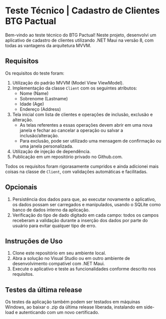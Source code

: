 # Teste Técnico | Cadastro de Clientes BTG Pactual
Bem-vindo ao teste técnico do BTG Pactual! Neste projeto, desenvolvi um aplicativo de cadastro de clientes utilizando .NET Maui na versão 8, com todas as vantagens da arquitetura MVVM.

## Requisitos
Os requisitos do teste foram:

1. Utilização do padrão MVVM (Model View ViewModel).
2. Implementação da classe `Client` com os seguintes atributos:
   - Nome (Name)
   - Sobrenome (Lastname)
   - Idade (Age)
   - Endereço (Address)
3. Tela inicial com lista de clientes e operações de inclusão, exclusão e alteração.
   - As telas referentes a essas operações devem abrir em uma nova janela e fechar ao cancelar a operação ou salvar a inclusão/alteração.
   - Para exclusão, pode ser utilizado uma mensagem de confirmação ou uma janela personalizada.
4. Utilização de injeção de dependência.
5. Publicação em um repositório privado no Github.com.

Todos os requisitos foram rigorasamente cumpridos e ainda adicionei mais coisas na classe de `Client`, com validações automáticas e facilitadas.

## Opcionais
1. Persistência dos dados para que, ao executar novamente o aplicativo, os dados possam ser carregados e manipulados, usando o SQLite como banco de dados interno da aplicação.
2. Verificação do tipo de dado digitado em cada campo: todos os campos receberam a validação durante a inserção dos dados por parte do usuário para evitar qualquer tipo de erro.

## Instruções de Uso
1. Clone este repositório em seu ambiente local.
2. Abra a solução no Visual Studio ou em outro ambiente de desenvolvimento compatível com .NET Maui.
3. Execute o aplicativo e teste as funcionalidades conforme descrito nos requisitos.

## Testes da última release
Os testes da aplicação também podem ser testados em máquinas Windows, ao baixar o .zip da última release liberada, instalando em side-load e autenticando com um novo certificado.
